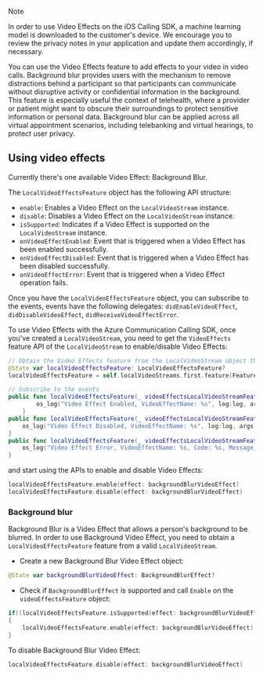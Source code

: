 > [!Note]
> In order to use Video Effects on the iOS Calling SDK, a machine learning model is downloaded to the customer's device. We encourage you to review the privacy notes in your application and update them accordingly, if necessary.

You can use the Video Effects feature to add effects to your video in video calls. Background blur provides users with the mechanism to remove distractions behind a participant so that participants can communicate without disruptive activity or confidential information in the background. This feature is especially useful the context of telehealth, where a provider or patient might want to obscure their surroundings to protect sensitive information or personal data. Background blur can be applied across all virtual appointment scenarios, including telebanking and virtual hearings, to protect user privacy.

## Using video effects

Currently there's one available Video Effect: Background Blur.

The `LocalVideoEffectsFeature` object has the following API structure:

- `enable`: Enables a Video Effect on the `LocalVideoStream` instance.
- `disable`: Disables a Video Effect on the `LocalVideoStream` instance.
- `isSupported`: Indicates if a Video Effect is supported on the `LocalVideoStream` instance. 
- `onVideoEffectEnabled`: Event that is triggered when a Video Effect has been enabled successfully.
- `onVideoEffectDisabled`: Event that is triggered when a Video Effect has been disabled successfully.
- `onVideoEffectError`: Event that is triggered when a Video Effect operation fails.

Once you have the `LocalVideoEffectsFeature` object, you can subscribe to the events, events have the following delegates: `didEnableVideoEffect`, `didDisableVideoEffect`, `didReceiveVideoEffectError`. 

To use Video Effects with the Azure Communication Calling SDK, once you've created a `LocalVideoStream`, you need to get the `VideoEffects` feature API of the `LocalVideoStream` to enable/disable Video Effects:

```swift
// Obtain the Video Effects feature from the LocalVideoStream object that is sending the video.
@State var localVideoEffectsFeature: LocalVideoEffectsFeature?
localVideoEffectsFeature = self.localVideoStreams.first.feature(Features.localVideoEffects)
```

```swift
// Subscribe to the events
public func localVideoEffectsFeature(_ videoEffectsLocalVideoStreamFeature: LocalVideoEffectsFeature, didEnableVideoEffect args: VideoEffectEnabledEventArgs) {
        os_log("Video Effect Enabled, VideoEffectName: %s", log:log, args.videoEffectName)
    }
public func localVideoEffectsFeature(_ videoEffectsLocalVideoStreamFeature: LocalVideoEffectsFeature, didDisableVideoEffect args: VideoEffectDisabledEventArgs) {
    os_log("Video Effect Disabled, VideoEffectName: %s", log:log, args.videoEffectName)
}
public func localVideoEffectsFeature(_ videoEffectsLocalVideoStreamFeature: LocalVideoEffectsFeature, didReceiveVideoEffectError args: VideoEffectErrorEventArgs) {
    os_log("Video Effect Error, VideoEffectName: %s, Code: %s, Message: %s", log:log, args.videoEffectName, args.code, args.message)
}
```

and start using the APIs to enable and disable Video Effects:

```swift
localVideoEffectsFeature.enable(effect: backgroundBlurVideoEffect)
localVideoEffectsFeature.disable(effect: backgroundBlurVideoEffect)
```

### Background blur

Background Blur is a Video Effect that allows a person's background to be blurred. In order to use Background Video Effect, you need to obtain a `LocalVideoEffectsFeature` feature from a valid `LocalVideoStream`.

- Create a new Background Blur Video Effect object:

```swift
@State var backgroundBlurVideoEffect: BackgroundBlurEffect?
```

- Check if `BackgroundBlurEffect` is supported and call `Enable` on the `videoEffectsFeature` object:

```swift
if((localVideoEffectsFeature.isSupported(effect: backgroundBlurVideoEffect)) != nil)
{
    localVideoEffectsFeature.enable(effect: backgroundBlurVideoEffect)
}
```

To disable Background Blur Video Effect:

```swift
localVideoEffectsFeature.disable(effect: backgroundBlurVideoEffect)
```
